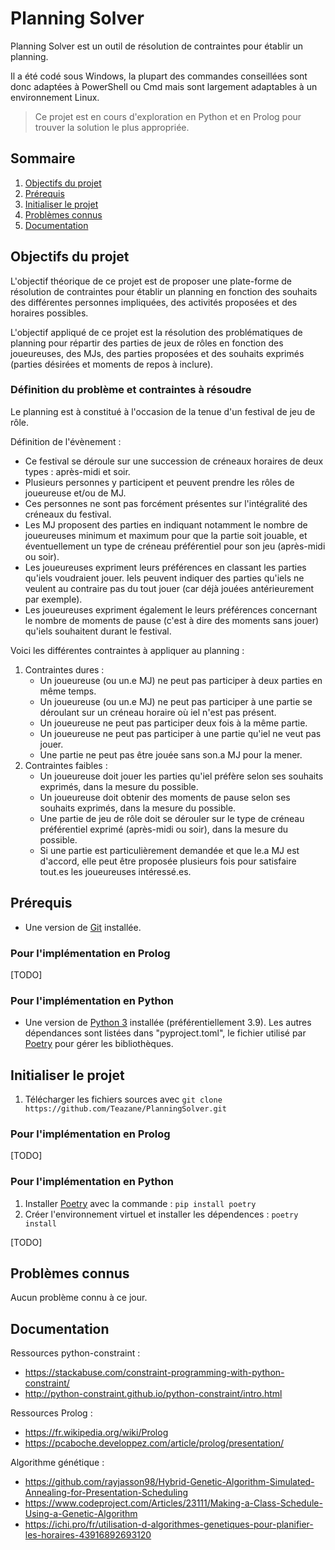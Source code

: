# Planning Solver
Planning Solver est un outil de résolution de contraintes pour établir un planning.

Il a été codé sous Windows, la plupart des commandes conseillées sont donc adaptées à PowerShell ou Cmd mais sont largement adaptables à un environnement Linux.

> Ce projet est en cours d'exploration en Python et en Prolog pour trouver la solution le plus appropriée.

## Sommaire
1. [Objectifs du projet](#objectifs-du-projet)
1. [Prérequis](#prérequis)
1. [Initialiser le projet](#initialiser-le-projet)
1. [Problèmes connus](#problèmes-connus)
1. [Documentation](#documentation)

## Objectifs du projet
L'objectif théorique de ce projet est de proposer une plate-forme de résolution de contraintes pour établir un planning en fonction des souhaits des différentes personnes impliquées, des activités proposées et des horaires possibles. 

L'objectif appliqué de ce projet est la résolution des problématiques de planning pour répartir des parties de jeux de rôles en fonction des joueureuses, des MJs, des parties proposées et des souhaits exprimés (parties désirées et moments de repos à inclure).

### Définition du problème et contraintes à résoudre
Le planning est à constitué à l'occasion de la tenue d'un festival de jeu de rôle.

Définition de l'évènement : 
- Ce festival se déroule sur une succession de créneaux horaires de deux types : après-midi et soir.
- Plusieurs personnes y participent et peuvent prendre les rôles de joueureuse et/ou de MJ.
- Ces personnes ne sont pas forcément présentes sur l'intégralité des créneaux du festival. 
- Les MJ proposent des parties en indiquant notamment le nombre de joueureuses minimum et maximum pour que la partie soit jouable, et éventuellement un type de créneau préférentiel pour son jeu (après-midi ou soir).
- Les joueureuses expriment leurs préférences en classant les parties qu'iels voudraient jouer. Iels peuvent indiquer des parties qu'iels ne veulent au contraire pas du tout jouer (car déjà jouées antérieurement par exemple). 
- Les joueureuses expriment également le leurs préférences concernant le nombre de moments de pause (c'est à dire des moments sans jouer) qu'iels souhaitent durant le festival.

Voici les différentes contraintes à appliquer au planning : 
1. Contraintes dures : 
    - Un joueureuse (ou un.e MJ) ne peut pas participer à deux parties en même temps.
    - Un joueureuse (ou un.e MJ) ne peut pas participer à une partie se déroulant sur un créneau horaire où iel n'est pas présent.
    - Un joueureuse ne peut pas participer deux fois à la même partie.
    - Un joueureuse ne peut pas participer à une partie qu'iel ne veut pas jouer.
    - Une partie ne peut pas être jouée sans son.a MJ pour la mener.
2. Contraintes faibles : 
    - Un joueureuse doit jouer les parties qu'iel préfère selon ses souhaits exprimés, dans la mesure du possible.
    - Un joueureuse doit obtenir des moments de pause selon ses souhaits exprimés, dans la mesure du possible.
    - Une partie de jeu de rôle doit se dérouler sur le type de créneau préférentiel exprimé (après-midi ou soir), dans la mesure du possible.
    - Si une partie est particulièrement demandée et que le.a MJ est d'accord, elle peut être proposée plusieurs fois pour satisfaire tout.es les joueureuses intéressé.es.

## Prérequis
- Une version de [Git](https://git-scm.com/downloads) installée.

### Pour l'implémentation en Prolog
[TODO]

### Pour l'implémentation en Python 
- Une version de [Python 3](https://www.python.org/downloads/) installée (préférentiellement 3.9).
Les autres dépendances sont listées dans "pyproject.toml", le fichier utilisé par [Poetry](https://python-poetry.org/docs/) pour gérer les bibliothèques.

## Initialiser le projet
1. Télécharger les fichiers sources avec `git clone https://github.com/Teazane/PlanningSolver.git`

### Pour l'implémentation en Prolog
[TODO]

### Pour l'implémentation en Python 
1. Installer [Poetry](https://python-poetry.org/docs/) avec la commande : `pip install poetry`
1. Créer l'environnement virtuel et installer les dépendences : `poetry install`

[TODO]

## Problèmes connus
Aucun problème connu à ce jour.

## Documentation
Ressources python-constraint : 
- https://stackabuse.com/constraint-programming-with-python-constraint/
- http://python-constraint.github.io/python-constraint/intro.html

Ressources Prolog : 
- https://fr.wikipedia.org/wiki/Prolog
- https://pcaboche.developpez.com/article/prolog/presentation/

Algorithme génétique : 
- https://github.com/rayjasson98/Hybrid-Genetic-Algorithm-Simulated-Annealing-for-Presentation-Scheduling
- https://www.codeproject.com/Articles/23111/Making-a-Class-Schedule-Using-a-Genetic-Algorithm
- https://ichi.pro/fr/utilisation-d-algorithmes-genetiques-pour-planifier-les-horaires-43916892693120
